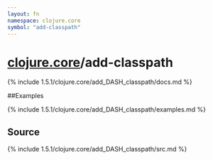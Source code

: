 ```yaml
---
layout: fn
namespace: clojure.core
symbol: "add-classpath"
---
```


# [clojure.core](../)/add-classpath

{% include 1.5.1/clojure.core/add_DASH_classpath/docs.md %}

##Examples

{% include 1.5.1/clojure.core/add_DASH_classpath/examples.md %}
## Source
{% include 1.5.1/clojure.core/add_DASH_classpath/src.md %}

